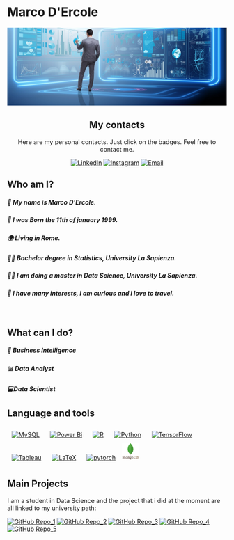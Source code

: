 # Marco D'Ercole

![Alt text](./myworld.jpeg "Data World")

<center>

## My contacts

Here are my personal contacts. Just click on the badges. Feel free to contact me.

[![LinkedIn](https://img.shields.io/badge/LinkedIn-Profile-blue?style=for-the-badge&logo=linkedin)](https://www.linkedin.com/in/marco-d-ercole-153334226/)
[![Instagram](https://img.shields.io/badge/Instagram-Profile-pink?style=for-the-badge&logo=instagram)](https://instagram.com/marcodercole?igshid=YmMyMTA2M2Y=)
[![Email](https://img.shields.io/badge/Email-Gmail-red?style=for-the-badge&logo=gmail)](mailto:marcodercole1999@gmail.com)

</center>

## Who am I?

##### 🧑 My name is Marco D'Ercole.
##### 📅 I was Born the 11th of january 1999.
##### 🌍 Living in Rome.
##### 👨‍🎓 Bachelor degree in Statistics, University La Sapienza.
##### 👨‍🎓 I am doing a master in Data Science, University La Sapienza.
##### 💭 I have many interests, I am curious and I love to travel.</div>  
  
<br/>  

## What can I do?

##### 🎯 Business Intelligence
##### 📊 Data Analyst
##### 💻Data Scientist
</div>  
 

## Language and tools


<span>
  <a href="https://www.mysql.com/" target="_blank"><img style="margin: 10px" src="https://profilinator.rishav.dev/skills-assets/mysql-original-wordmark.svg" alt="MySQL" height="50" /></a>  
  <a href="https://powerbi.microsoft.com/en-us/" target="_blank"><img style="margin: 10px" src="https://profilinator.rishav.dev/skills-assets/powerbi.png" alt="Power Bi" height="50" /></a>  
  <a href="https://www.r-project.org/" target="_blank"><img style="margin: 10px" src="https://profilinator.rishav.dev/skills-assets/r.svg" alt="R" height="50" /></a>  
  <a href="https://www.python.org/" target="_blank"><img style="margin: 10px" src="https://profilinator.rishav.dev/skills-assets/python-original.svg" alt="Python" height="50" /></a>  
  <a href="https://www.tensorflow.org/" target="_blank"><img style="margin: 10px" src="https://profilinator.rishav.dev/skills-assets/tensorflow-icon.svg" alt="TensorFlow" height="50" /></a>  
  <a href="https://www.tableau.com/" target="_blank"><img style="margin: 10px" src="https://profilinator.rishav.dev/skills-assets/tableau.svg" alt="Tableau" height="50" /></a>  
  <a href="https://www.latex-project.org/" target="_blank"><img style="margin: 10px" src="https://profilinator.rishav.dev/skills-assets/latex.png" alt="LaTeX" height="50" /></a>  
  <a href="https://pytorch.org/" target="_blank"><img style="margin: 10px" src="https://profilinator.rishav.dev/skills-assets/pytorch-icon.svg" alt="pytorch" height="50" /></a> 
  <a href="https://www.mongodb.com/" target="_blank" rel="noreferrer"> <img src="https://raw.githubusercontent.com/devicons/devicon/master/icons/mongodb/mongodb-original-wordmark.svg" alt="mongodb" width="40" height="40"/> </a>
</span>

## Main Projects

I am a student in Data Science and the project that i did at the moment are all linked to my university path:

[![GitHub Repo_1](https://img.shields.io/badge/GitHub-1-blue?style=for-the-badge&logo=github)]()
[![GitHub Repo_2](https://img.shields.io/badge/GitHub-2-red?style=for-the-badge&logo=github)](https://github.com/masabbah-97/ADM-HW2)
[![GitHub Repo_3](https://img.shields.io/badge/GitHub-3-yellow?style=for-the-badge&logo=github)](https://github.com/MRampo/ADM-HW3)
[![GitHub Repo_4](https://img.shields.io/badge/GitHub-4-green?style=for-the-badge&logo=github)](https://github.com/maryyyyna/ADM-HW4-Group14)
[![GitHub Repo_5](https://img.shields.io/badge/GitHub-5-purple?style=for-the-badge&logo=github)](https://github.com/marcusreal/ADM_HW5)
